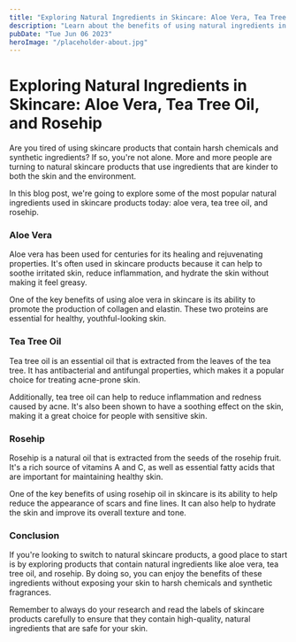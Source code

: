 ```yaml
---
title: "Exploring Natural Ingredients in Skincare: Aloe Vera, Tea Tree Oil, and Rosehip"
description: "Learn about the benefits of using natural ingredients in skincare with a focus on aloe vera, tea tree oil, and rosehip. Discover how these ingredients can help improve the health of your skin."
pubDate: "Tue Jun 06 2023"
heroImage: "/placeholder-about.jpg"
---
```


# Exploring Natural Ingredients in Skincare: Aloe Vera, Tea Tree Oil, and Rosehip

Are you tired of using skincare products that contain harsh chemicals and synthetic ingredients? If so, you&#39;re not alone. More and more people are turning to natural skincare products that use ingredients that are kinder to both the skin and the environment.

In this blog post, we&#39;re going to explore some of the most popular natural ingredients used in skincare products today: aloe vera, tea tree oil, and rosehip.

### Aloe Vera

Aloe vera has been used for centuries for its healing and rejuvenating properties. It&#39;s often used in skincare products because it can help to soothe irritated skin, reduce inflammation, and hydrate the skin without making it feel greasy.

One of the key benefits of using aloe vera in skincare is its ability to promote the production of collagen and elastin. These two proteins are essential for healthy, youthful-looking skin.

### Tea Tree Oil

Tea tree oil is an essential oil that is extracted from the leaves of the tea tree. It has antibacterial and antifungal properties, which makes it a popular choice for treating acne-prone skin.

Additionally, tea tree oil can help to reduce inflammation and redness caused by acne. It&#39;s also been shown to have a soothing effect on the skin, making it a great choice for people with sensitive skin.

### Rosehip

Rosehip is a natural oil that is extracted from the seeds of the rosehip fruit. It&#39;s a rich source of vitamins A and C, as well as essential fatty acids that are important for maintaining healthy skin.

One of the key benefits of using rosehip oil in skincare is its ability to help reduce the appearance of scars and fine lines. It can also help to hydrate the skin and improve its overall texture and tone.

### Conclusion

If you&#39;re looking to switch to natural skincare products, a good place to start is by exploring products that contain natural ingredients like aloe vera, tea tree oil, and rosehip. By doing so, you can enjoy the benefits of these ingredients without exposing your skin to harsh chemicals and synthetic fragrances.

Remember to always do your research and read the labels of skincare products carefully to ensure that they contain high-quality, natural ingredients that are safe for your skin.